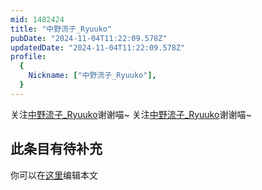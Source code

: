 ```yaml
---
mid: 1482424
title: "中野流子_Ryuuko"
pubDate: "2024-11-04T11:22:09.578Z"
updatedDate: "2024-11-04T11:22:09.578Z"
profile:
  {
    Nickname: ["中野流子_Ryuuko"],
  }
---
```


关注[中野流子_Ryuuko](https://space.bilibili.com/1482424)谢谢喵~ 关注[中野流子_Ryuuko](https://space.bilibili.com/1482424)谢谢喵~

## 此条目有待补充
你可以在[这里](https://github.com/Yuhanawa/VTuber.ICU-Content/edit/master/v/中野流子_Ryuuko/index.md)编辑本文
